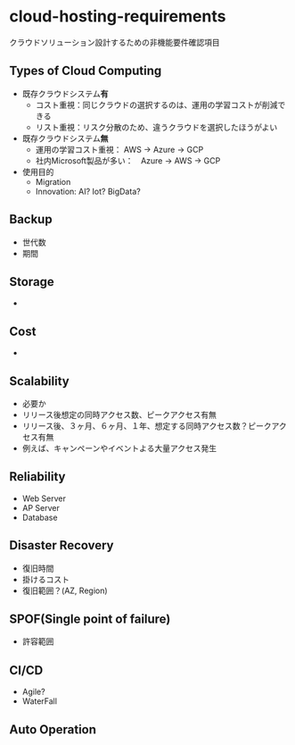 # cloud-hosting-requirements
クラウドソリューション設計するための非機能要件確認項目

## Types of Cloud Computing
* 既存クラウドシステム**有**
  * コスト重視：同じクラウドの選択するのは、運用の学習コストが削減できる
  * リスト重視：リスク分散のため、違うクラウドを選択したほうがよい
* 既存クラウドシステム**無**
  * 運用の学習コスト重視： AWS -> Azure -> GCP
  * 社内Microsoft製品が多い：　Azure -> AWS -> GCP
* 使用目的
  * Migration
  * Innovation: AI? Iot? BigData?

## Backup
* 世代数
* 期間

## Storage
* 

## Cost
* 

## 

## Scalability
* 必要か
* リリース後想定の同時アクセス数、ピークアクセス有無
* リリース後、３ヶ月、６ヶ月、１年、想定する同時アクセス数？ピークアクセス有無
* 例えば、キャンペーンやイベントよる大量アクセス発生

## Reliability
* Web Server
* AP Server
* Database

## Disaster Recovery
* 復旧時間
* 掛けるコスト
* 復旧範囲？(AZ, Region)

## SPOF(Single point of failure)
* 許容範囲

## CI/CD
* Agile?
* WaterFall

## Auto Operation
